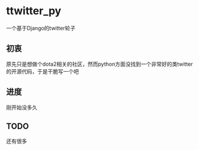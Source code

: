 # ttwitter_py
一个基于Django的twitter轮子

## 初衷
原先只是想做个dota2相关的社区，然而python方面没找到一个非常好的类twitter的开源代码，于是干脆写一个吧

## 进度
刚开始没多久

## TODO
还有很多
